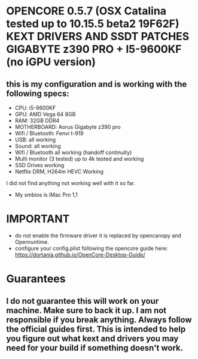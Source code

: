 # OPENCORE 0.5.7 (OSX Catalina tested up to 10.15.5 beta2 19F62F) KEXT DRIVERS AND SSDT PATCHES GIGABYTE z390 PRO + I5-9600KF (no iGPU version)
## this is my configuration and is working with the following specs: 
- CPU: i5-9600KF
- GPU: AMD Vega 64 8GB
- RAM: 32GB DDR4
- MOTHERBOARD: Aorus Gigabyte z390 pro
- Wifi / Bluetooth: Fenvi t-919
- USB: all working
- Sound: all working
- Wifi / Bluetooth all working (handoff continuity)
- Multi monitor (3 tested) up to 4k tested and working
- SSD Drives working
- Netflix DRM, H264m HEVC Working 

I did not find anything not working well with it so far.
- My smbios is iMac Pro 1,1

# IMPORTANT
- do not enable the firmware driver it is replaced by opencanopy and Openruntime. 
- configure your config.plist following the opencore guide here: https://dortania.github.io/OpenCore-Desktop-Guide/

# Guarantees
## I do not guarantee this will work on your machine. Make sure to back it up. I am not responsible if you break anything. Always follow the official guides first. This is intended to help you figure out what kext and drivers you may need for your build if something doesn't work. 
